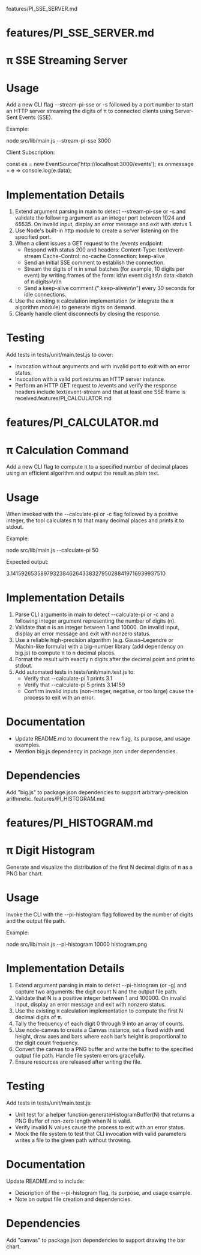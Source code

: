 features/PI_SSE_SERVER.md
# features/PI_SSE_SERVER.md
# π SSE Streaming Server

# Usage

Add a new CLI flag --stream-pi-sse or -s followed by a port number to start an HTTP server streaming the digits of π to connected clients using Server-Sent Events (SSE).

Example:

  node src/lib/main.js --stream-pi-sse 3000

Client Subscription:

  const es = new EventSource('http://localhost:3000/events');
  es.onmessage = e => console.log(e.data);

# Implementation Details

1. Extend argument parsing in main to detect --stream-pi-sse or -s and validate the following argument as an integer port between 1024 and 65535. On invalid input, display an error message and exit with status 1.
2. Use Node's built-in http module to create a server listening on the specified port.
3. When a client issues a GET request to the /events endpoint:
    - Respond with status 200 and headers:
        Content-Type: text/event-stream
        Cache-Control: no-cache
        Connection: keep-alive
    - Send an initial SSE comment to establish the connection.
    - Stream the digits of π in small batches (for example, 10 digits per event) by writing frames of the form:
        id:<incremental id>\n
event:digits\n
data:<batch of π digits>\n\n
    - Send a keep-alive comment (":keep-alive\n\n") every 30 seconds for idle connections.
4. Use the existing π calculation implementation (or integrate the π algorithm module) to generate digits on demand.
5. Cleanly handle client disconnects by closing the response.

# Testing

Add tests in tests/unit/main.test.js to cover:

- Invocation without arguments and with invalid port to exit with an error status.
- Invocation with a valid port returns an HTTP server instance.
- Perform an HTTP GET request to /events and verify the response headers include text/event-stream and that at least one SSE frame is received.features/PI_CALCULATOR.md
# features/PI_CALCULATOR.md
# π Calculation Command

Add a new CLI flag to compute π to a specified number of decimal places using an efficient algorithm and output the result as plain text.

# Usage

When invoked with the --calculate-pi or -c flag followed by a positive integer, the tool calculates π to that many decimal places and prints it to stdout.

Example:

  node src/lib/main.js --calculate-pi 50

Expected output:

  3.14159265358979323846264338327950288419716939937510

# Implementation Details

1. Parse CLI arguments in main to detect --calculate-pi or -c and a following integer argument representing the number of digits (n).
2. Validate that n is an integer between 1 and 10000. On invalid input, display an error message and exit with nonzero status.
3. Use a reliable high-precision algorithm (e.g. Gauss–Legendre or Machin-like formula) with a big-number library (add dependency on big.js) to compute π to n decimal places.
4. Format the result with exactly n digits after the decimal point and print to stdout.
5. Add automated tests in tests/unit/main.test.js to:
   - Verify that --calculate-pi 1 prints 3.1
   - Verify that --calculate-pi 5 prints 3.14159
   - Confirm invalid inputs (non-integer, negative, or too large) cause the process to exit with an error.

# Documentation

- Update README.md to document the new flag, its purpose, and usage examples.
- Mention big.js dependency in package.json under dependencies.

# Dependencies

Add "big.js" to package.json dependencies to support arbitrary-precision arithmetic.
features/PI_HISTOGRAM.md
# features/PI_HISTOGRAM.md
# π Digit Histogram

Generate and visualize the distribution of the first N decimal digits of π as a PNG bar chart.

# Usage

Invoke the CLI with the --pi-histogram flag followed by the number of digits and the output file path.

Example:

  node src/lib/main.js --pi-histogram 10000 histogram.png

# Implementation Details

1. Extend argument parsing in main to detect --pi-histogram (or -g) and capture two arguments: the digit count N and the output file path.
2. Validate that N is a positive integer between 1 and 100000. On invalid input, display an error message and exit with nonzero status.
3. Use the existing π calculation implementation to compute the first N decimal digits of π.
4. Tally the frequency of each digit 0 through 9 into an array of counts.
5. Use node-canvas to create a Canvas instance, set a fixed width and height, draw axes and bars where each bar’s height is proportional to the digit count frequency.
6. Convert the canvas to a PNG buffer and write the buffer to the specified output file path. Handle file system errors gracefully.
7. Ensure resources are released after writing the file.

# Testing

Add tests in tests/unit/main.test.js:

- Unit test for a helper function generateHistogramBuffer(N) that returns a PNG Buffer of non-zero length when N is valid.
- Verify invalid N values cause the process to exit with an error status.
- Mock the file system to test that CLI invocation with valid parameters writes a file to the given path without throwing.

# Documentation

Update README.md to include:

- Description of the --pi-histogram flag, its purpose, and usage example.
- Note on output file creation and dependencies.

# Dependencies

Add "canvas" to package.json dependencies to support drawing the bar chart.